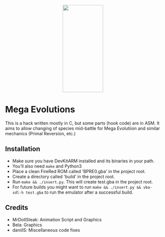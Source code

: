 <p align="center"><img height="284" width="131" src="https://raw.githubusercontent.com/Touched/MegaEvolution/master/symbol.png"></p>

# Mega Evolutions
This is a hack written mostly in C, but some parts (hook code) are in ASM. It 
aims to allow changing of species mid-battle for Mega Evolutiion and similar
mechanics (Primal Reversion, etc.)

## Installation
- Make sure you have DevKitARM installed and its binaries in your path.
- You'll also need `make` and Python3
- Place a clean FireRed ROM called 'BPRE0.gba' in the project root.
- Create a directory called 'build' in the project root.
- Run `make && ./insert.py`. This will create test.gba in the project root.
- For future builds you might want to run `make && ./insert.py && vba-sdl-h test.gba` to run the emulator after a successful build.

## Credits
- MrDollSteak: Animation Script and Graphics
- Bela: Graphics
- daniilS: Miscellaneous code fixes
